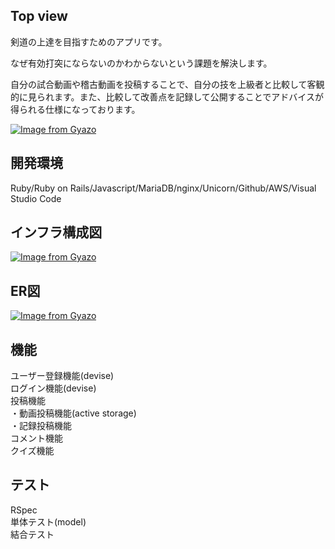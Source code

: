 ## Top view
剣道の上達を目指すためのアプリです。

なぜ有効打突にならないのかわからないという課題を解決します。

自分の試合動画や稽古動画を投稿することで、自分の技を上級者と比較して客観的に見られます。また、比較して改善点を記録して公開することでアドバイスが得られる仕様になっております。
  
[![Image from Gyazo](https://i.gyazo.com/3911f7f51fe14fced51f21da8eaf8ff9.gif)](https://gyazo.com/3911f7f51fe14fced51f21da8eaf8ff9)

## 開発環境
Ruby/Ruby on Rails/Javascript/MariaDB/nginx/Unicorn/Github/AWS/Visual Studio Code

## インフラ構成図
[![Image from Gyazo](https://i.gyazo.com/9247e36c11a35669334ce6b2da2f8166.png)](https://gyazo.com/9247e36c11a35669334ce6b2da2f8166)

## ER図
[![Image from Gyazo](https://i.gyazo.com/df1b4a1984b5781a46c561ceabdbd2a8.png)](https://gyazo.com/df1b4a1984b5781a46c561ceabdbd2a8)

## 機能
ユーザー登録機能(devise)  
ログイン機能(devise)  
投稿機能  
・動画投稿機能(active storage)  
・記録投稿機能  
コメント機能  
クイズ機能


## テスト
RSpec  
単体テスト(model)  
結合テスト